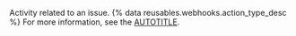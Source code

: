 Activity related to an issue. {% data reusables.webhooks.action_type_desc %} For more information, see the [AUTOTITLE](/rest/issues).
